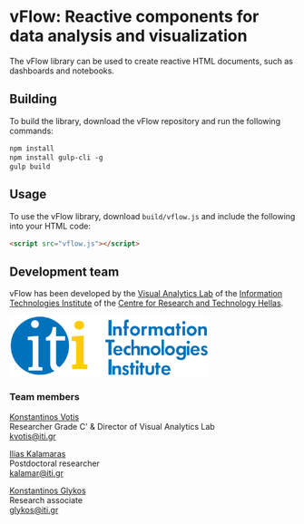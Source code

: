 # vFlow: Reactive components for data analysis and visualization

The vFlow library can be used to create reactive HTML documents, such as dashboards and notebooks.

## Building

To build the library, download the vFlow repository and run the following commands:

```
npm install
npm install gulp-cli -g
gulp build
```

## Usage

To use the vFlow library, download `build/vflow.js` and include the following into your HTML code:

```html
<script src="vflow.js"></script>
```

## Development team

vFlow has been developed by the [Visual Analytics Lab](https://varlab.iti.gr/) of the [Information Technologies Institute](https://www.iti.gr/iti/en/index.html) of the [Centre for Research and Technology Hellas](https://www.certh.gr/root.en.aspx).

![ITI_logo](iti_logo.png)

### Team members

[Konstantinos Votis](https://www.iti.gr/iti/en/people/Konstantinos_Votis.html)  
Researcher Grade C' & Director of Visual Analytics Lab  
kvotis@iti.gr

[Ilias Kalamaras](https://www.iti.gr/iti/en/people/Ilias_Kalamaras.html)  
Postdoctoral researcher  
kalamar@iti.gr

[Konstantinos Glykos](https://www.iti.gr/iti/en/people/Konstantinos_Glykos.html)  
Research associate  
glykos@iti.gr
